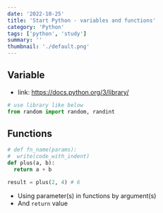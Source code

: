 ```yaml
---
date: '2022-10-25'
title: 'Start Python - variables and functions'
category: 'Python'
tags: ['python', 'study']
summary: ''
thumbnail: './default.png'
---
```


## Variable
- link: https://docs.python.org/3/library/
```python
# use library like below
from random import random, randint
```


## Functions
```python
# def fn_name(params):
#  write(code_with_indent)
def plus(a, b):
  return a + b

result = plus(2, 4) # 6
```
- Using parameter(s) in functions by argument(s)
- And `return` value
